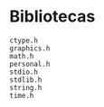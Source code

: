 # Bibliotecas

    ctype.h
    graphics.h
    math.h
    personal.h
    stdio.h
    stdlib.h
    string.h
    time.h
